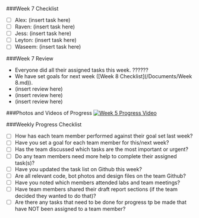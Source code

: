 ###Week 7 Checklist
- [ ] Alex: (insert task here)
- [ ] Raven: (insert task here)
- [ ] Jess: (insert task here)
- [ ] Leyton: (insert task here)
- [ ] Waseem: (insert task here)

###Week 7 Review
* Everyone did all their assigned tasks this week. ??????
* We have set goals for next week ([Week 8 Checklist](/Documents/Week 8.md)).
* (insert review here)
* (insert review here)
* (insert review here)

###Photos and Videos of Progress
[![Week 5 Progress Video](http://i.imgur.com/kFwNwa6.png)](https://youtu.be/rda9WztkAbE)

###Weekly Progress Checklist
- [ ] How has each team member performed against their goal set last week?
- [ ] Have you set a goal for each team member for this/next week?
- [ ] Has the team discussed which tasks are the most important or urgent?
- [ ] Do any team members need more help to complete their assigned task(s)?
- [ ] Have you updated the task list on Github this week?
- [ ] Are all relevant code, bot photos and design files on the team Github?
- [ ] Have you noted which members attended labs and team meetings?
- [ ] Have team members shared their draft report sections (if the team decided they wanted to do that)?
- [ ] Are there any tasks that need to be done for progress tp be made that have NOT been assigned to a team member?
